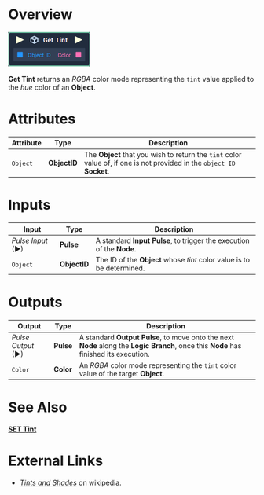 # Overview

![The Get Tint Node.](../../../.gitbook/assets/toolbox/incari/object/get-tint.PNG)

**Get Tint** returns an *RGBA* color mode representing the `tint` value applied to the *hue* color of an **Object**.

# Attributes

|Attribute|Type|Description|
|---|---|---|
|`Object`|**ObjectID**|The **Object** that you wish to return the `tint` color value of, if one is not provided in the `object ID` **Socket**.|


# Inputs

|Input|Type|Description|
|---|---|---|
|*Pulse Input* (►)|**Pulse**|A standard **Input Pulse**, to trigger the execution of the **Node**.|
|`Object`|**ObjectID**|The ID of the **Object** whose *tint* color value is to be determined.

# Outputs

|Output|Type|Description|
|---|---|---|
|*Pulse Output* (►)|**Pulse**|A standard **Output Pulse**, to move onto the next **Node** along the **Logic Branch**, once this **Node** has finished its execution.|
|`Color`|**Color**|An *RGBA* color mode representing the `tint` color value of the target **Object**.|

# See Also
[**SET Tint**](set-tint.md)

# External Links
- [*Tints and Shades*](https://en.wikipedia.org/wiki/Tints_and_shades) on wikipedia.

